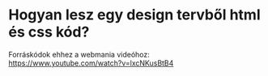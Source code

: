 # Hogyan lesz egy design tervből html és css kód?

Forráskódok ehhez a webmania videóhoz: https://www.youtube.com/watch?v=lxcNKusBtB4
